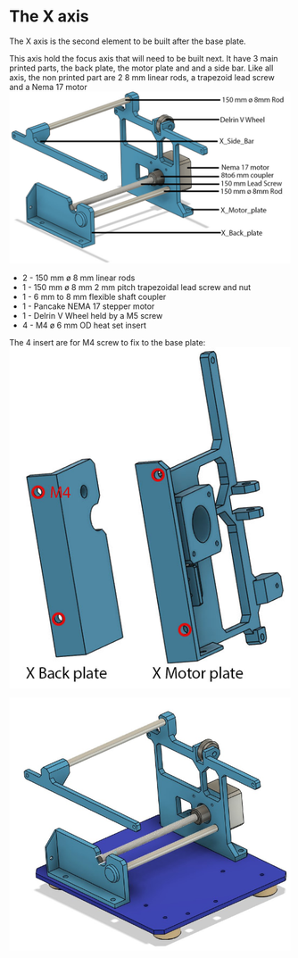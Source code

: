 # The X axis

The X axis is the second element to be built after the base plate.

This axis hold the focus axis that will need to be built next.
It have 3 main printed parts, the back plate, the motor plate and and a side bar.
Like all axis, the non printed part are 2 8 mm linear rods, a trapezoid lead screw and a Nema 17 motor
![General presentation](img/general.jpg)

* 2 - 150 mm ø 8 mm linear rods
* 1 - 150 mm ø 8 mm 2 mm pitch trapezoidal lead screw and nut
* 1 - 6 mm to 8 mm flexible shaft coupler
* 1 - Pancake NEMA 17 stepper motor
* 1 - Delrin V Wheel held by a M5 screw
* 4 - M4 ø 6 mm OD heat set insert

The 4 insert are for M4 screw to fix to the base plate:
![Insert](img/insert.jpg)

![Assembly](img/assembly.jpg)
